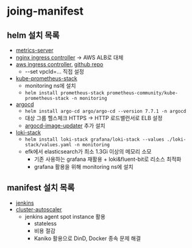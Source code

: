 # joing-manifest

## helm 설치 목록

- [metrics-server](https://artifacthub.io/packages/helm/metrics-server/metrics-server)
- [nginx ingress controller](https://docs.nginx.com/nginx-ingress-controller/installation/installing-nic/installation-with-helm/) -> AWS ALB로 대체
- [aws ingress controller](https://docs.aws.amazon.com/ko_kr/eks/latest/userguide/lbc-helm.html), [github repo](https://github.com/aws/eks-charts/blob/master/stable/aws-load-balancer-controller/README.md)
  - --set vpcId=... 직접 설정
- [kube-prometheus-stack](https://github.com/prometheus-community/helm-charts/tree/main/charts/kube-prometheus-stack)
  - monitoring ns에 설치
  - `helm install prometheus-stack prometheus-community/kube-prometheus-stack -n monitoring`
- [argocd](https://artifacthub.io/packages/helm/argo/argo-cd)
  - `helm install argo-cd argo/argo-cd --version 7.7.1 -n argocd`
  - 대상 그룹 헬스체크 HTTPS -> HTTP 로드밸런서로 ELB 설정
  - [argocd-image-updater](https://argocd-image-updater.readthedocs.io/en/stable/install/installation/#method-1-installing-as-kubernetes-workload-in-argo-cd-namespace) 추가 설치
- [loki-stack](https://artifacthub.io/packages/helm/grafana/loki-stack)
  - `helm install loki-stack grafana/loki-stack --values ./loki-stack/values.yaml -n monitoring`
  - efk에서 elasticsearch가 최소 1.3Gi 이상의 메모리 소모
    - 기존 사용하는 grafana 재활용 + loki&fluent-bit로 리소스 최적화
    - grafana 활용을 위해 monitoring ns에 설치

## manifest 설치 목록

- [jenkins](https://www.jenkins.io/doc/book/installing/kubernetes)
- [cluster-autoscaler](https://docs.aws.amazon.com/ko_kr/eks/latest/userguide/autoscaling.html)
  - jenkins agent spot instance 활용
    - stateless
    - 비용 절감
    - Kaniko 활용으로 DinD, Docker 종속 문제 해결
